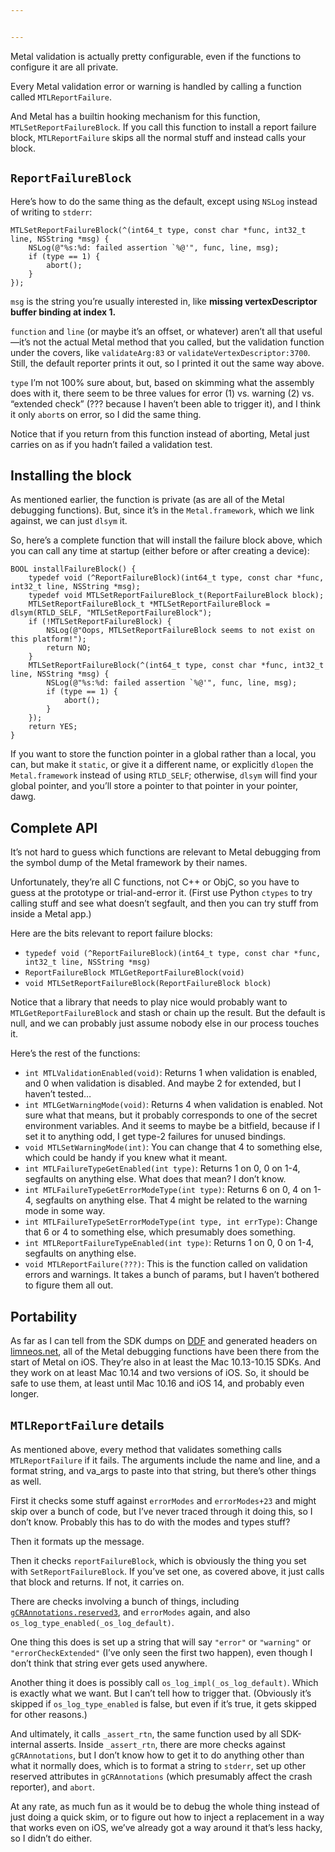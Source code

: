 ```yaml
---


---
```


<p>Metal validation is actually pretty configurable, even if the functions to configure it are all private.</p>
<p>Every Metal validation error or warning is handled by calling a function called <code>MTLReportFailure</code>.</p>
<p>And Metal has a builtin hooking mechanism for this function, <code>MTLSetReportFailureBlock</code>. If you call this function to install a report failure block, <code>MTLReportFailure</code> skips all the normal stuff and instead calls your block.</p>
<h2 id="reportfailureblock"><code>ReportFailureBlock</code></h2>
<p>Here’s how to do the same thing as the default, except using <code>NSLog</code> instead of writing to <code>stderr</code>:</p>
<pre><code>MTLSetReportFailureBlock(^(int64_t type, const char *func, int32_t line, NSString *msg) {
    NSLog(@"%s:%d: failed assertion `%@'", func, line, msg);
    if (type == 1) {
        abort();
    }
});
</code></pre>
<p><code>msg</code> is the string you’re usually interested in, like <strong>missing vertexDescriptor buffer binding at index 1.</strong></p>
<p><code>function</code> and <code>line</code> (or maybe it’s an offset, or whatever) aren’t all that useful—it’s not the actual Metal method that you called, but the validation function under the covers, like <code>validateArg:83</code> or <code>validateVertexDescriptor:3700</code>. Still, the default reporter prints it out, so I printed it out the same way above.</p>
<p><code>type</code> I’m not 100% sure about, but, based on skimming what the assembly does with it, there seem to be three values for error (1) vs. warning (2) vs. “extended check” (??? because I haven’t been able to trigger it), and I think it only <code>abort</code>s on error, so I did the same thing.</p>
<p>Notice that if you return from this function instead of aborting, Metal just carries on as if you hadn’t failed a validation test.</p>
<h2 id="installing-the-block">Installing the block</h2>
<p>As mentioned earlier, the function is private (as are all of the Metal debugging functions). But, since it’s in the <code>Metal.framework</code>, which we link against, we can just <code>dlsym</code> it.</p>
<p>So, here’s a complete function that will install the failure block above, which you can call any time at startup (either before or after creating a device):</p>
<pre><code>BOOL installFailureBlock() {
    typedef void (^ReportFailureBlock)(int64_t type, const char *func, int32_t line, NSString *msg);
    typedef void MTLSetReportFailureBlock_t(ReportFailureBlock block);
    MTLSetReportFailureBlock_t *MTLSetReportFailureBlock = dlsym(RTLD_SELF, "MTLSetReportFailureBlock");
    if (!MTLSetReportFailureBlock) {
        NSLog(@"Oops, MTLSetReportFailureBlock seems to not exist on this platform!");
        return NO;
    }
    MTLSetReportFailureBlock(^(int64_t type, const char *func, int32_t line, NSString *msg) {
        NSLog(@"%s:%d: failed assertion `%@'", func, line, msg);
        if (type == 1) {
            abort();
        }
    });
    return YES;
}
</code></pre>
<p>If you want to store the function pointer in a global rather than a local, you can, but make it <code>static</code>, or give it a different name, or explicitly <code>dlopen</code> the <code>Metal.framework</code> instead of using <code>RTLD_SELF</code>; otherwise, <code>dlsym</code> will find your global pointer, and you’ll store a pointer to that pointer in your pointer, dawg.</p>
<h2 id="complete-api">Complete API</h2>
<p>It’s not hard to guess which functions are relevant to Metal debugging from the symbol dump of the Metal framework by their names.</p>
<p>Unfortunately, they’re all C functions, not C++ or ObjC, so you have to guess at the prototype or trial-and-error it. (First use Python <code>ctypes</code> to try calling stuff and see what doesn’t segfault, and then you can try stuff from inside a Metal app.)</p>
<p>Here are the bits relevant to report failure blocks:</p>
<ul>
<li><code>typedef void (^ReportFailureBlock)(int64_t type, const char *func, int32_t line, NSString *msg)</code></li>
<li><code>ReportFailureBlock MTLGetReportFailureBlock(void)</code></li>
<li><code>void MTLSetReportFailureBlock(ReportFailureBlock block)</code></li>
</ul>
<p>Notice that a library that needs to play nice would probably want to <code>MTLGetReportFailureBlock</code> and stash or chain up the result. But the default is null, and we can probably just assume nobody else in our process touches it.</p>
<p>Here’s the rest of the functions:</p>
<ul>
<li><code>int MTLValidationEnabled(void)</code>: Returns 1 when validation is enabled, and 0 when validation is disabled. And maybe 2 for extended, but I haven’t tested…</li>
<li><code>int MTLGetWarningMode(void)</code>: Returns 4 when validation is enabled. Not sure what that means, but it probably corresponds to one of the secret environment variables. And it seems to maybe be a bitfield, because if I set it to anything odd, I get type-2 failures for unused bindings.</li>
<li><code>void MTLSetWarningMode(int)</code>: You can change that 4 to something else, which could be handy if you knew what it meant.</li>
<li><code>int MTLFailureTypeGetEnabled(int type)</code>: Returns 1 on 0, 0 on 1-4, segfaults on anything else. What does that mean? I don’t know.</li>
<li><code>int MTLFailureTypeGetErrorModeType(int type)</code>: Returns 6 on 0, 4 on 1-4, segfaults on anything else. That 4 might be related to the warning mode in some way.</li>
<li><code>int MTLFailureTypeSetErrorModeType(int type, int errType)</code>: Change that 6 or 4 to something else, which presumably does something.</li>
<li><code>int MTLReportFailureTypeEnabled(int type)</code>: Returns 1 on 0, 0 on 1-4, segfaults on anything else.</li>
<li><code>void MTLReportFailure(???)</code>: This is the function called on validation errors and warnings. It takes a bunch of params, but I haven’t bothered to figure them all out.</li>
</ul>
<h2 id="portability">Portability</h2>
<p>As far as I can tell from the SDK dumps on <a href="https://ios.ddf.net">DDF</a> and generated headers on <a href="http://developer.limneos.net/index.php?ios=9.0&amp;framework=Metal.framework&amp;header=Metal-Symbols.h">limneos.net</a>, all of the Metal debugging functions have been there from the start of Metal on iOS. They’re also in at least the Mac 10.13-10.15 SDKs. And they work on at least Mac 10.14 and two versions of iOS. So, it should be safe to use them, at least until Mac 10.16 and iOS 14, and probably even longer.</p>
<h2 id="mtlreportfailure-details"><code>MTLReportFailure</code> details</h2>
<p>As mentioned above, every method that validates something calls <code>MTLReportFailure</code> if it fails. The arguments include the name and line, and a format string, and va_args to paste into that string, but there’s other things as well.</p>
<p>First it checks some stuff against <code>errorModes</code>  and <code>errorModes+23</code> and might skip over a bunch of code, but I’ve never traced through it doing this, so I don’t know. Probably this has to do with the modes and types stuff?</p>
<p>Then it formats up the message.</p>
<p>Then it checks <code>reportFailureBlock</code>, which is obviously the thing you set with <code>SetReportFailureBlock</code>. If you’ve set one, as covered above, it just calls that block and returns. If not, it carries on.</p>
<p>There are checks involving a bunch of things, including <a href="https://alastairs-place.net/blog/2013/01/10/interesting-os-x-crash-report-tidbits/"><code>gCRAnnotations.reserved3</code></a>, and <code>errorModes</code> again, and also <code>os_log_type_enabled(_os_log_default)</code>.</p>
<p>One thing this does is set up a string that will say <code>"error"</code> or <code>"warning"</code> or <code>"errorCheckExtended"</code> (I’ve only seen the first two happen), even though I don’t think that string ever gets used anywhere.</p>
<p>Another thing it does is possibly call <code>os_log_impl(_os_log_default)</code>. Which is exactly what we want. But I can’t tell how to trigger that. (Obviously it’s skipped if <code>os_log_type_enabled</code> is false, but even if it’s true, it gets skipped for other reasons.)</p>
<p>And ultimately, it calls <code>_assert_rtn</code>, the same function used by all SDK-internal asserts. Inside <code>_assert_rtn</code>, there are more checks against <code>gCRAnnotations</code>, but I don’t know how to get it to do anything other than what it normally does, which is to format a string to <code>stderr</code>, set up other reserved attributes in <code>gCRAnnotations</code> (which presumably affect the crash reporter), and <code>abort</code>.</p>
<p>At any rate, as much fun as it would be to debug the whole thing instead of just doing a quick skim, or to figure out how to inject a replacement in a way that works even on iOS, we’ve already got a way around it that’s less hacky, so I didn’t do either.</p>

